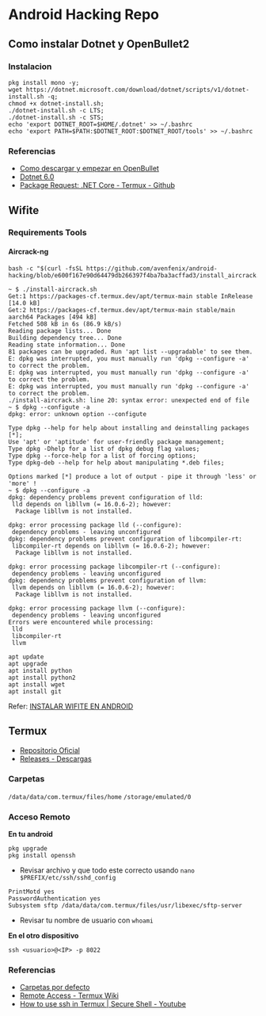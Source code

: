 # Android Hacking Repo

## Como instalar Dotnet y OpenBullet2

### Instalacion 
```
pkg install mono -y;
wget https://dotnet.microsoft.com/download/dotnet/scripts/v1/dotnet-install.sh -q;
chmod +x dotnet-install.sh;
./dotnet-install.sh -c LTS;
./dotnet-install.sh -c STS;
echo 'export DOTNET_ROOT=$HOME/.dotnet' >> ~/.bashrc
echo 'export PATH=$PATH:$DOTNET_ROOT:$DOTNET_ROOT/tools' >> ~/.bashrc
```

### Referencias

- [Como descargar y empezar en OpenBullet](https://discourse.openbullet.dev/t/how-to-download-and-start-openbullet-2/29)
- [Dotnet 6.0](https://dotnet.microsoft.com/en-us/download/dotnet/6.0)
- [Package Request: .NET Core - Termux - Github](https://github.com/termux/termux-packages/issues/516)

## Wifite

### Requirements Tools

#### Aircrack-ng

```
bash -c "$(curl -fsSL https://github.com/avenfenix/android-hacking/blob/e600f167e90d64479db266397f4ba7ba3acffad3/install_aircrack.sh)"

~ $ ./install-aircrack.sh
Get:1 https://packages-cf.termux.dev/apt/termux-main stable InRelease [14.0 kB]
Get:2 https://packages-cf.termux.dev/apt/termux-main stable/main aarch64 Packages [494 kB]
Fetched 508 kB in 6s (86.9 kB/s)
Reading package lists... Done
Building dependency tree... Done
Reading state information... Done
81 packages can be upgraded. Run 'apt list --upgradable' to see them.
E: dpkg was interrupted, you must manually run 'dpkg --configure -a' to correct the problem.
E: dpkg was interrupted, you must manually run 'dpkg --configure -a' to correct the problem.
E: dpkg was interrupted, you must manually run 'dpkg --configure -a' to correct the problem.
./install-aircrack.sh: line 20: syntax error: unexpected end of file
~ $ dpkg --configute -a
dpkg: error: unknown option --configute

Type dpkg --help for help about installing and deinstalling packages [*];
Use 'apt' or 'aptitude' for user-friendly package management;
Type dpkg -Dhelp for a list of dpkg debug flag values;
Type dpkg --force-help for a list of forcing options;
Type dpkg-deb --help for help about manipulating *.deb files;

Options marked [*] produce a lot of output - pipe it through 'less' or 'more' !
~ $ dpkg --configure -a
dpkg: dependency problems prevent configuration of lld:
 lld depends on libllvm (= 16.0.6-2); however:
  Package libllvm is not installed.

dpkg: error processing package lld (--configure):
 dependency problems - leaving unconfigured
dpkg: dependency problems prevent configuration of libcompiler-rt:
 libcompiler-rt depends on libllvm (= 16.0.6-2); however:
  Package libllvm is not installed.

dpkg: error processing package libcompiler-rt (--configure):
 dependency problems - leaving unconfigured
dpkg: dependency problems prevent configuration of llvm:
 llvm depends on libllvm (= 16.0.6-2); however:
  Package libllvm is not installed.

dpkg: error processing package llvm (--configure):
 dependency problems - leaving unconfigured
Errors were encountered while processing:
 lld
 libcompiler-rt
 llvm

```

```
apt update
apt upgrade
apt install python
apt install python2
apt install wget
apt install git

```


Refer: [INSTALAR WIFITE EN ANDROID](https://informaticacolectiva.com/es_es/instalar-wifite-en-android-termux-facil-y-rapido/) 

## Termux

- [Repositorio Oficial](https://github.com/termux/termux-app)
- [Releases - Descargas](https://github.com/termux/termux-app/releases/)

### Carpetas

`/data/data/com.termux/files/home`
`/storage/emulated/0`

### Acceso Remoto

**En tu android**

```
pkg upgrade
pkg install openssh
```

* Revisar archivo y que todo este correcto usando `nano $PREFIX/etc/ssh/sshd_config`

```
PrintMotd yes
PasswordAuthentication yes
Subsystem sftp /data/data/com.termux/files/usr/libexec/sftp-server
```

* Revisar tu nombre de usuario con `whoami`

**En el otro dispositivo**
```
ssh <usuario>@<IP> -p 8022
```

### Referencias

- [Carpetas por defecto](https://www.preguntandroid.com/pregunta/23211/donde-esta-la-carpeta-en-la-que-termux-se-encuentra-por-defecto)
- [Remote Access - Termux Wiki](https://wiki.termux.com/wiki/Remote_Access)
- [How to use ssh in Termux | Secure Shell - Youtube](https://www.youtube.com/watch?v=x4zS7DS-l9A)
